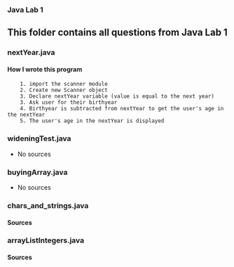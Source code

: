 ### Java Lab 1

## This folder contains all questions from Java Lab 1

### nextYear.java
  #### How I wrote this program
        1. import the scanner module
        2. Create new Scanner object
        3. Declare nextYear variable (value is equal to the next year)
        3. Ask user for their birthyear
        4. Birthyear is subtracted from nextYear to get the user's age in the nextYear
        5. The user's age in the nextYear is displayed
  

### wideningTest.java
- No sources

### buyingArray.java
- No sources

### chars_and_strings.java
  #### Sources

### arrayListIntegers.java
  #### Sources
